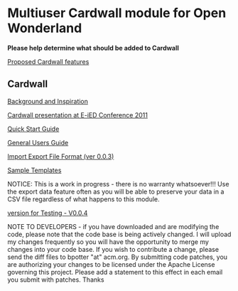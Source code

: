 # Multiuser Cardwall module for Open Wonderland #


**Please help determine what should be added to Cardwall**


[Proposed Cardwall features](http://www.surveymonkey.com/s/Q3K7CZK)

## Cardwall ##

[Background and Inspiration](BackgroundAndInspiration.md)

[Cardwall presentation at E-iED Conference 2011](http://code.google.com/p/cardwall-for-openwonderland/downloads/detail?name=CardwallPresentation.pdf&can=2&q=)

[Quick Start Guide](QuickStartGuide.md)

[General Users Guide](GeneralUsersGuide.md)

[Import Export File Format (ver 0.0.3)](ImportExportFileFormat.md)

[Sample Templates](SampleTemplates.md)

NOTICE: This is a work in progress - there is no warranty whatsoever!!! Use the export data feature often as you will be able to preserve your data in a CSV file regardless of what happens to this module.

[version for Testing - V0.0.4](New.md)

NOTE TO DEVELOPERS - if you have downloaded and are modifying the code, please note that the code base is being actively changed.  I will upload my changes frequently so you will have the opportunity to merge my changes into your code base. If you wish to contribute a change, please send the diff files to bpotter "at" acm.org. By submitting code patches, you are authorizing your changes to be licensed under the Apache License governing this project.  Please add a statement to this effect in each email you submit with patches. Thanks